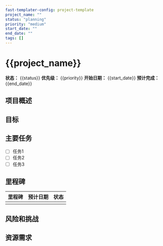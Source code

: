 ```yaml
---
fast-templater-config: project-template
project_name: ""
status: "planning"
priority: "medium"
start_date: ""
end_date: ""
tags: []
---
```


# {{project_name}}

**状态：** {{status}}
**优先级：** {{priority}}
**开始日期：** {{start_date}}
**预计完成：** {{end_date}}

## 项目概述

## 目标

## 主要任务

- [ ] 任务1
- [ ] 任务2
- [ ] 任务3

## 里程碑

| 里程碑 | 预计日期 | 状态 |
|--------|----------|------|
|        |          |      |

## 风险和挑战

## 资源需求